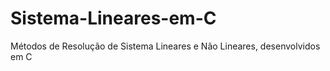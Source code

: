 # Sistema-Lineares-em-C
Métodos de Resolução de Sistema Lineares e Não Lineares, desenvolvidos em C
